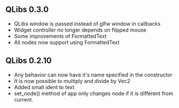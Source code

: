 ## QLibs 0.3.0
 - QLibs window is passed instead of glfw window in callbacks
 - Widget controller no longer depends on flipped mouse
 - Some improvements of FormattedText
 - All nodes now support using FormattedText

## QLibs 0.2.10
 - Any behavior can now have it's name specified in the constructor
 - It is now possible to multiply and divide by Vec2
 - Added small ident to text
 - set_node() method of app only changes node if it is different from current.
 